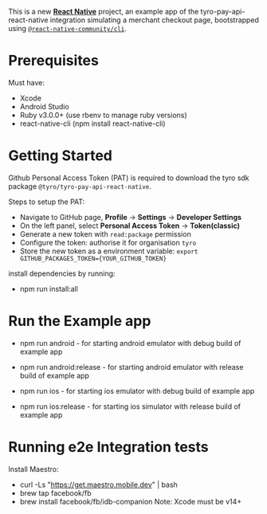 This is a new [**React Native**](https://reactnative.dev) project, an example app of the tyro-pay-api-react-native integration simulating a merchant checkout page, bootstrapped using [`@react-native-community/cli`](https://github.com/react-native-community/cli).

# Prerequisites

Must have:

- Xcode
- Android Studio
- Ruby v3.0.0+ (use rbenv to manage ruby versions)
- react-native-cli (npm install react-native-cli)

# Getting Started

Github Personal Access Token (PAT) is required to download the tyro sdk package `@tyro/tyro-pay-api-react-native`.

Steps to setup the PAT:

- Navigate to GitHub page, **Profile** -> **Settings** -> **Developer Settings**
- On the left panel, select **Personal Access Token** -> **Token(classic)**
- Generate a new token with `read:package` permission
- Configure the token: authorise it for organisation `tyro`
- Store the new token as a environment variable: `export GITHUB_PACKAGES_TOKEN={YOUR_GITHUB_TOKEN}`

install dependencies by running:

- npm run install:all

# Run the Example app

- npm run android - for starting android emulator with debug build of example app
- npm run android:release - for starting android emulator with release build of example app

- npm run ios - for starting ios emulator with debug build of example app
- npm run ios:release - for starting ios simulator with release build of example app

# Running e2e Integration tests

Install Maestro:

- curl -Ls "https://get.maestro.mobile.dev" | bash
- brew tap facebook/fb
- brew install facebook/fb/idb-companion
  Note: Xcode must be v14+
